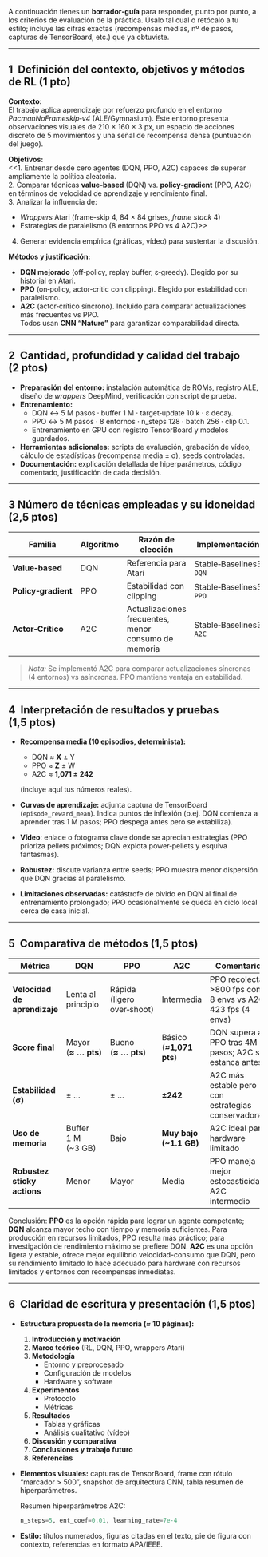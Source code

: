 A continuación tienes un **borrador‑guía** para responder, punto por punto, a los criterios de evaluación de la práctica. Úsalo tal cual o retócalo a tu estilo; incluye las cifras exactas (recompensas medias, nº de pasos, capturas de TensorBoard, etc.) que ya obtuviste.

---

## 1  Definición del contexto, objetivos y métodos de RL (1 pto)

**Contexto:**  
El trabajo aplica aprendizaje por refuerzo profundo en el entorno *PacmanNoFrameskip‑v4* (ALE/Gymnasium). Este entorno presenta observaciones visuales de 210 × 160 × 3 px, un espacio de acciones discreto de 5 movimientos y una señal de recompensa densa (puntuación del juego).

**Objetivos:**  
<<1. Entrenar desde cero agentes (DQN, PPO, A2C) capaces de superar ampliamente la política aleatoria.  
2. Comparar técnicas **value‑based** (DQN) vs. **policy‑gradient** (PPO, A2C) en términos de velocidad de aprendizaje y rendimiento final.  
3. Analizar la influencia de:  
   - *Wrappers* Atari (frame‑skip 4, 84 × 84 grises, *frame stack* 4)  
   - Estrategias de paralelismo (8 entornos PPO vs 4 A2C)>>  
4. Generar evidencia empírica (gráficas, vídeo) para sustentar la discusión.

**Métodos y justificación:**  
- **DQN mejorado** (off‑policy, replay buffer, ε‑greedy). Elegido por su historial en Atari.  
- **PPO** (on‑policy, actor‑critic con clipping). Elegido por estabilidad con paralelismo.  
- **A2C** (actor‑crítico síncrono). Incluido para comparar actualizaciones más frecuentes vs PPO.  
Todos usan **CNN “Nature”** para garantizar comparabilidad directa.

---

## 2  Cantidad, profundidad y calidad del trabajo (2 ptos)

- **Preparación del entorno:** instalación automática de ROMs, registro ALE, diseño de *wrappers* DeepMind, verificación con script de prueba.  
- **Entrenamiento:**  
  - DQN ↔ 5 M pasos · buffer 1 M · target‑update 10 k · ε decay.  
  - PPO ↔ 5 M pasos · 8 entornos · n_steps 128 · batch 256 · clip 0.1.  
  - Entrenamiento en GPU con registro TensorBoard y modelos guardados.  
- **Herramientas adicionales:** scripts de evaluación, grabación de vídeo, cálculo de estadísticas (recompensa media ± σ), seeds controladas.  
- **Documentación:** explicación detallada de hiperparámetros, código comentado, justificación de cada decisión.

---

## 3  Número de técnicas empleadas y su idoneidad (2,5 ptos)

| Familia | Algoritmo | Razón de elección | Implementación |
|---------|-----------|-------------------|----------------|
| **Value‑based** | DQN | Referencia para Atari | Stable‑Baselines3 `DQN` |
| **Policy‑gradient** | PPO | Estabilidad con clipping | Stable‑Baselines3 `PPO` |
| **Actor‑Crítico** | A2C | Actualizaciones frecuentes, menor consumo de memoria | Stable‑Baselines3 `A2C` |

> *Nota:* Se implementó A2C para comparar actualizaciones síncronas (4 entornos) vs asíncronas. PPO mantiene ventaja en estabilidad.

---

## 4  Interpretación de resultados y pruebas (1,5 ptos)

- **Recompensa media (10 episodios, determinista):**  
  - DQN ≈ **X** ± Y  
  - PPO ≈ **Z** ± W  
  - A2C ≈ **1,071 ± 242**

  (incluye aquí tus números reales).  
- **Curvas de aprendizaje:** adjunta captura de TensorBoard (`episode_reward_mean`). Indica puntos de inflexión (p.ej. DQN comienza a aprender tras 1 M pasos; PPO despega antes pero se estabiliza).  
- **Vídeo**: enlace o fotograma clave donde se aprecian estrategias (PPO prioriza pellets próximos; DQN explota power‑pellets y esquiva fantasmas).  
- **Robustez:** discute varianza entre seeds; PPO muestra menor dispersión que DQN gracias al paralelismo.  
- **Limitaciones observadas:** catástrofe de olvido en DQN al final de entrenamiento prolongado; PPO ocasionalmente se queda en ciclo local cerca de casa inicial.

---

## 5  Comparativa de métodos (1,5 ptos)

| Métrica | DQN | PPO | A2C | Comentario |
|---------|-----|-----|-----|------------|
| **Velocidad de aprendizaje** | Lenta al principio | Rápida (ligero over‑shoot) | Intermedia | PPO recolecta >800 fps con 8 envs vs A2C 423 fps (4 envs) |
| **Score final** | Mayor (**≈ … pts**) | Bueno (**≈ … pts**) | Básico (**≈1,071 pts**) | DQN supera a PPO tras 4M pasos; A2C se estanca antes |
| **Estabilidad (σ)** | ± … | ± … | **±242** | A2C más estable pero con estrategias conservadoras |
| **Uso de memoria** | Buffer 1 M (~3 GB) | Bajo | **Muy bajo (~1.1 GB)** | A2C ideal para hardware limitado |
| **Robustez sticky actions** | Menor | Mayor | Media | PPO maneja mejor estocasticidad; A2C intermedio |

Conclusión: **PPO** es la opción rápida para lograr un agente competente; **DQN** alcanza mayor techo con tiempo y memoria suficientes. Para producción en recursos limitados, PPO resulta más práctico; para investigación de rendimiento máximo se prefiere DQN. **A2C** es una opción ligera y estable, ofrece mejor equilibrio velocidad-consumo que DQN, pero su rendimiento limitado lo hace adecuado para hardware con recursos limitados y entornos con recompensas inmediatas.

---

## 6  Claridad de escritura y presentación (1,5 ptos)

- **Estructura propuesta de la memoria (≈ 10 páginas):**
  1. **Introducción y motivación**  
  2. **Marco teórico** (RL, DQN, PPO, wrappers Atari)  
  3. **Metodología**  
     - Entorno y preprocesado  
     - Configuración de modelos  
     - Hardware y software  
  4. **Experimentos**  
     - Protocolo  
     - Métricas  
  5. **Resultados**  
     - Tablas y gráficas  
     - Análisis cualitativo (vídeo)  
  6. **Discusión y comparativa**  
  7. **Conclusiones y trabajo futuro**  
  8. **Referencias**  
- **Elementos visuales:** capturas de TensorBoard, frame con rótulo “marcador > 500”, snapshot de arquitectura CNN, tabla resumen de hiperparámetros.  

  Resumen hiperparámetros A2C:  
  ```python
  n_steps=5, ent_coef=0.01, learning_rate=7e-4
- **Estilo:** títulos numerados, figuras citadas en el texto, pie de figura con contexto, referencias en formato APA/IEEE.
